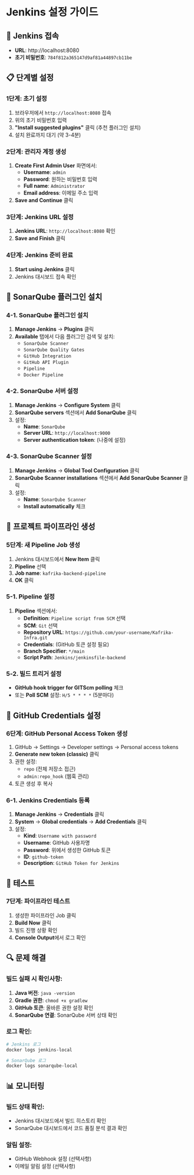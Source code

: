 # Jenkins 설정 가이드

## 🚀 Jenkins 접속

- **URL**: http://localhost:8080
- **초기 비밀번호**: `784f812a365147d9af81a44897cb11be`

## 📋 단계별 설정

### 1단계: 초기 설정

1. 브라우저에서 `http://localhost:8080` 접속
2. 위의 초기 비밀번호 입력
3. **"Install suggested plugins"** 클릭 (추천 플러그인 설치)
4. 설치 완료까지 대기 (약 3-4분)

### 2단계: 관리자 계정 생성

1. **Create First Admin User** 화면에서:
   - **Username**: `admin`
   - **Password**: 원하는 비밀번호 입력
   - **Full name**: `Administrator`
   - **Email address**: 이메일 주소 입력
2. **Save and Continue** 클릭

### 3단계: Jenkins URL 설정

1. **Jenkins URL**: `http://localhost:8080` 확인
2. **Save and Finish** 클릭

### 4단계: Jenkins 준비 완료

1. **Start using Jenkins** 클릭
2. Jenkins 대시보드 접속 확인

## 🔧 SonarQube 플러그인 설치

### 4-1. SonarQube 플러그인 설치

1. **Manage Jenkins** → **Plugins** 클릭
2. **Available** 탭에서 다음 플러그인 검색 및 설치:
   - `SonarQube Scanner`
   - `SonarQube Quality Gates`
   - `GitHub Integration`
   - `GitHub API Plugin`
   - `Pipeline`
   - `Docker Pipeline`

### 4-2. SonarQube 서버 설정

1. **Manage Jenkins** → **Configure System** 클릭
2. **SonarQube servers** 섹션에서 **Add SonarQube** 클릭
3. 설정:
   - **Name**: `SonarQube`
   - **Server URL**: `http://localhost:9000`
   - **Server authentication token**: (나중에 설정)

### 4-3. SonarQube Scanner 설정

1. **Manage Jenkins** → **Global Tool Configuration** 클릭
2. **SonarQube Scanner installations** 섹션에서 **Add SonarQube Scanner** 클릭
3. 설정:
   - **Name**: `SonarQube Scanner`
   - **Install automatically** 체크

## 🎯 프로젝트 파이프라인 생성

### 5단계: 새 Pipeline Job 생성

1. Jenkins 대시보드에서 **New Item** 클릭
2. **Pipeline** 선택
3. **Job name**: `kafrika-backend-pipeline`
4. **OK** 클릭

### 5-1. Pipeline 설정

1. **Pipeline** 섹션에서:
   - **Definition**: `Pipeline script from SCM` 선택
   - **SCM**: `Git` 선택
   - **Repository URL**: `https://github.com/your-username/Kafrika-Infra.git`
   - **Credentials**: (GitHub 토큰 설정 필요)
   - **Branch Specifier**: `*/main`
   - **Script Path**: `Jenkins/jenkinsfile-backend`

### 5-2. 빌드 트리거 설정

- **GitHub hook trigger for GITScm polling** 체크
- 또는 **Poll SCM** 설정: `H/5 * * * *` (5분마다)

## 🔑 GitHub Credentials 설정

### 6단계: GitHub Personal Access Token 생성

1. GitHub → Settings → Developer settings → Personal access tokens
2. **Generate new token (classic)** 클릭
3. 권한 설정:
   - `repo` (전체 저장소 접근)
   - `admin:repo_hook` (웹훅 관리)
4. 토큰 생성 후 복사

### 6-1. Jenkins Credentials 등록

1. **Manage Jenkins** → **Credentials** 클릭
2. **System** → **Global credentials** → **Add Credentials** 클릭
3. 설정:
   - **Kind**: `Username with password`
   - **Username**: GitHub 사용자명
   - **Password**: 위에서 생성한 GitHub 토큰
   - **ID**: `github-token`
   - **Description**: `GitHub Token for Jenkins`

## 🧪 테스트

### 7단계: 파이프라인 테스트

1. 생성한 파이프라인 Job 클릭
2. **Build Now** 클릭
3. 빌드 진행 상황 확인
4. **Console Output**에서 로그 확인

## 🔍 문제 해결

### 빌드 실패 시 확인사항:

1. **Java 버전**: `java -version`
2. **Gradle 권한**: `chmod +x gradlew`
3. **GitHub 토큰**: 올바른 권한 설정 확인
4. **SonarQube 연결**: SonarQube 서버 상태 확인

### 로그 확인:

```bash
# Jenkins 로그
docker logs jenkins-local

# SonarQube 로그
docker logs sonarqube-local
```

## 📊 모니터링

### 빌드 상태 확인:

- Jenkins 대시보드에서 빌드 히스토리 확인
- SonarQube 대시보드에서 코드 품질 분석 결과 확인

### 알림 설정:

- GitHub Webhook 설정 (선택사항)
- 이메일 알림 설정 (선택사항)
